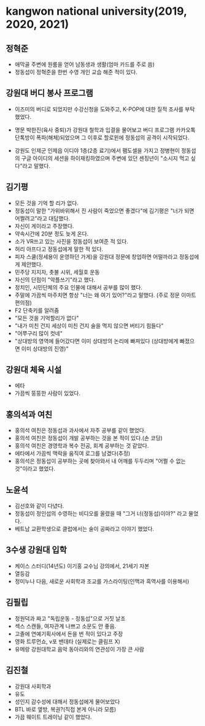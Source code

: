 # kangwon national university(2019, 2020, 2021)

## 정혁준

- 애막골 주변에 원룸을 얻어 남동생과 생활(엄마 카드를 주로 씀)
- 정동섭이 정혁준을 한번 수영 개인 교습 해준 적이 있다.


## 강원대 버디 봉사 프로그램

- 이즈미의 버디로 되었지만 수강신청을 도와주고, K-POP에 대한 질적 조사를 부탁 했었다.
- 명문 박한진(육사 중퇴)가 강원대 철학과 입결을 물어보고 버디 프로그램 카카오톡 단톡방이 폭파(해체)되었으며 그 이후로 할로윈에 정동섭의 공격이 시작되었다.

- 강원도 인제군 인제읍 이디야 1층(2층 료기)에서 팸도셀을 가지고 정병현이 정동섭의 구글 아이디의 세션을 하이재킹하였으며 주변에 있던 센징년이 "소시지 먹고 싶다"라고 말했다.


## 김기평

- 모든 것을 기억 할 리가 없다.
- 정동섭이 말한 "가위바위해서 진 사람이 죽었으면 좋겠다"에 김기평은 "너가 되면 어쩔려고"라고 대답했다.
- 자신이 게이라고 주장했다.
- 약속시간에 20분 정도 늦게 온다.
- 소가 VR쓰고 있는 사진을 정동섭이 보여준 적 있다.
- 허리 아프다고 정동섭에게 말한 적 있다.
- 피자 스쿨(정세용이 운영하던 가게)을 강원대 정문에 창업하면 어떨까라고 정동섭에게 제안했다.
- 민주당 지지자, 촛불 시위, 세월호 운동
- 자신의 단점이 "악플쓰기"라고 했다.
- 정치인, 시민단체의 주요 인물에 대해서 공부를 많이 했다.
- 주말에 가끔씩 마주치면 항상 "너는 왜 여기 있어?"라고 말했다. (주로 정문 이마트 편의점)
- F2 단축키를 알려줌
- "모든 것을 기억할리가 없다"
- "내가 미친 건지 세상이 미친 건지 술을 먹지 않으면 버티기 힘들다"
- "어쭈구리 많이 컷네"
- "상대방의 영역에 들어갔다면 이미 상대방의 논리에 빠져있다 (상대방에게 빠졌으면 이미 상대방의 진영)"

## 강원대 체육 시설
- 에타
- 가끔씩 뚱뚱한 사람이 있었다.


## 홍의석과 여친

- 홍의석 여친은 정동섭과 과사에서 자주 공부를 같이 했었다.
- 홍의석 여친은 정동섭이 개발 공부하는 것을 본 적이 있다.(손 코딩)
- 홍의석 여친은 경영학과 복수 전공, 회계 공부하는 것 같았다.
- 에타에서 가끔씩 맥락을 움직여 로그를 남겼다(추정)
- 홍의석은 정동섭이 공부하는 곳에 찾아와서 내 어깨를 두두리며 "어쩔 수 없는 것"이라고 했었다.


## 노윤석
- 김선호와 같이 다녔다.
- 정동섭이 정인섭의 수영하는 비디오를 올렸을 때 "그거 너(정동섭)이야?" 라고 물었다.
- 베트남 교환학생으로 클럽에서는 술이 공짜라고 이야기 했었다.


## 3수생 강원대 입학
- 케이스 스터디(14년도) 이기홍 교수님 강의에서, 21세기 자본
- 열등감
- 정미누나 다음, 새로운 사회학과 조교를 가스라이팅(인맥과 흑역사를 이용해서)

## 김필립

- 정원덕과 짜고 "독립운동 - 정동섭"으로 거짓 날조
- 섹스 스캔들, 여자관계 나쁘고 소문도 안 좋음.
- 고졸에 연예기획사에서 돈을 번 적이 있다고 주장
- 영화 트루먼쇼, v포 밴데타 (실제로는 클림프 X)
- 유메랑 강원대학교 음악 동아리와의 연관성이 가장 큰 사람

## 김진철
- 강원대 사회학과
- 유도
- 성인지 감수성에 대해서 정동섭에게 물어보았다
- BTL 바로 옆방, 복권?(직접 본게 아니라 모름)
- 가끔 웨이트 트레이닝 같이 했었다.